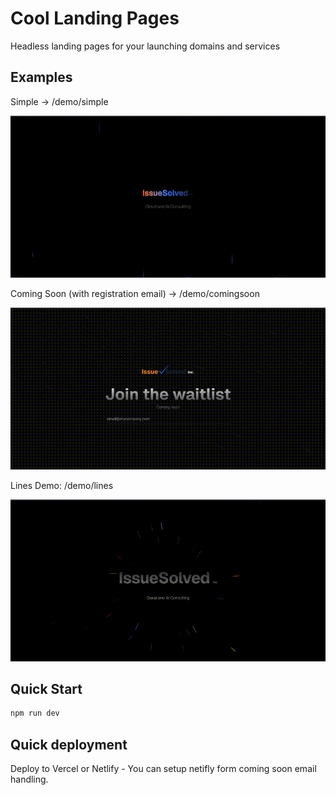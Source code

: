 # Cool Landing Pages

Headless landing pages for your launching domains and services

## Examples

Simple -> /demo/simple

![image](assets/demo/simple.gif)

Coming Soon (with registration email) -> /demo/comingsoon

![image](assets/demo/comingsoon.gif)

Lines Demo: /demo/lines

![image](assets/demo/lines.gif)

## Quick Start

```bash
npm run dev
```

## Quick deployment

Deploy to Vercel or Netlify - You can setup netifly form coming soon email handling.

